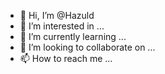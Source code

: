 - 👋 Hi, I’m @Hazuld
- 👀 I’m interested in ...
- 🌱 I’m currently learning ...
- 💞️ I’m looking to collaborate on ...
- 📫 How to reach me ...

<!---
Hazuld/Hazuld is a ✨ special ✨ repository because its `README.md` (this file) appears on your GitHub profile.
You can click the Preview link to take a look at your changes.
--->
